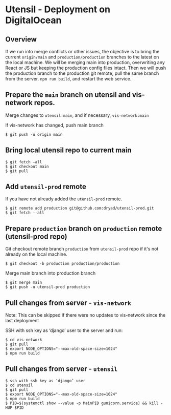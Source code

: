 # Utensil - Deployment on DigitalOcean

## Overview
If we run into merge conflicts or other issues, the objective is to bring the current ```origin/main``` and ```production/production``` branches to the latest on the local machine. We will be merging main into production, overwriting any React or JS but keeping the production config files intact. Then we will push the production branch to the production git remote, pull the same branch from the server. ```npm run build```, and restart the web service.

## Prepare the `main` branch on utensil and vis-network repos.
Merge changes to ```utensil:main```, and if necessary, ```vis-network:main```

If vis-network has changed, push main branch
```Shell
$ git push -u origin main
```

## Bring local utensil repo to current main

```Shell
$ git fetch –all
$ git checkout main
$ git pull
```

## Add `utensil-prod` remote
If you have not already added the `utensil-prod` remote.

```Shell
$ git remote add production git@github.com:dryad/utensil-prod.git
$ git fetch --all
```

## Prepare `production` branch on `production` remote (utensil-prod repo)
Git checkout remote branch `production` from `utensil-prod` repo if it's not already on the local machine.

```Shell
$ git checkout -b production production/production
```

Merge main branch into production branch
```Shell
$ git merge main
$ git push -u utensil-prod production
``` 


## Pull changes from server - `vis-network`
Note: This can be skipped if there were no updates to vis-network since the last deployment

SSH with ssh key as ‘django’ user to the server and run:

```Shell
$ cd vis-network
$ git pull
$ export NODE_OPTIONS="--max-old-space-size=1024"
$ npm run build
```

## Pull changes from server - `utensil`

```Shell
$ ssh with ssh key as ‘django’ user
$ cd utensil
$ git pull
$ export NODE_OPTIONS="--max-old-space-size=1024"
$ npm run build
$ PID=$(systemctl show --value -p MainPID gunicorn.service) && kill -HUP $PID
```
